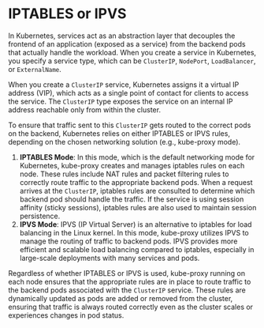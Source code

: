 # IPTABLES or IPVS

In Kubernetes, services act as an abstraction layer that decouples the frontend of an application (exposed as a service) from the backend pods that actually handle the workload. When you create a service in Kubernetes, you specify a service type, which can be `ClusterIP`, `NodePort`, `LoadBalancer`, or `ExternalName`.

When you create a `ClusterIP` service, Kubernetes assigns it a virtual IP address (VIP), which acts as a single point of contact for clients to access the service. The `ClusterIP` type exposes the service on an internal IP address reachable only from within the cluster.

To ensure that traffic sent to this `ClusterIP` gets routed to the correct pods on the backend, Kubernetes relies on either IPTABLES or IPVS rules, depending on the chosen networking solution (e.g., kube-proxy mode).

1. **IPTABLES Mode**: In this mode, which is the default networking mode for Kubernetes, kube-proxy creates and manages iptables rules on each node. These rules include NAT rules and packet filtering rules to correctly route traffic to the appropriate backend pods. When a request arrives at the `ClusterIP`, iptables rules are consulted to determine which backend pod should handle the traffic. If the service is using session affinity (sticky sessions), iptables rules are also used to maintain session persistence.
2. **IPVS Mode**: IPVS (IP Virtual Server) is an alternative to iptables for load balancing in the Linux kernel. In this mode, kube-proxy utilizes IPVS to manage the routing of traffic to backend pods. IPVS provides more efficient and scalable load balancing compared to iptables, especially in large-scale deployments with many services and pods.

Regardless of whether IPTABLES or IPVS is used, kube-proxy running on each node ensures that the appropriate rules are in place to route traffic to the backend pods associated with the `ClusterIP` service. These rules are dynamically updated as pods are added or removed from the cluster, ensuring that traffic is always routed correctly even as the cluster scales or experiences changes in pod status.
